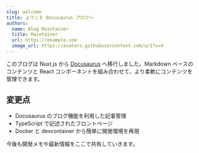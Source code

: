 ```yaml
---
slug: welcome
title: ようこそ Docusaurus ブログへ
authors:
  name: Blog Maintainer
  title: Maintainer
  url: https://example.com
  image_url: https://avatars.githubusercontent.com/u/1?v=4
---
```


このブログは Nuxt.js から [Docusaurus](https://docusaurus.io/) へ移行しました。Markdown ベースのコンテンツと React コンポーネントを組み合わせて、より柔軟にコンテンツを管理できます。

<!--truncate-->

## 変更点

- Docusaurus のブログ機能を利用した記事管理
- TypeScript で記述されたフロントページ
- Docker と devcontainer から簡単に開発環境を再現

今後も開発メモや最新情報をここで共有していきます。
